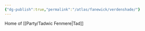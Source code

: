 ```yaml
---
{"dg-publish":true,"permalink":"/atlas/fanewick/verdenshade/"}
---
```


Home of [[Party/Tadwic Fenmere\|Tad]]